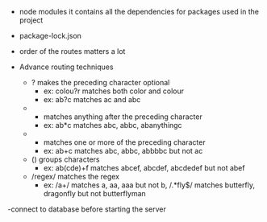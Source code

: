 - node modules
  it contains all the dependencies for packages used in the project
- package-lock.json
- order of the routes matters a lot

- Advance routing techniques
  - ? makes the preceding character optional
    - ex: colou?r matches both color and colour
    - ex: ab?c matches ac and abc
  - - matches anything after the preceding character
    * ex: ab\*c matches abc, abbc, abanythingc
  - - matches one or more of the preceding character
    * ex: ab+c matches abc, abbc, abbbbc but not ac
  - () groups characters
    - ex: ab(cde)+f matches abcef, abcdef, abcdedef but not abef
  - /regex/ matches the regex
    - ex: /a+/ matches a, aa, aaa but not b, /.\*fly$/ matches butterfly, dragonfly but not butterflyman

-connect to database before starting the server
